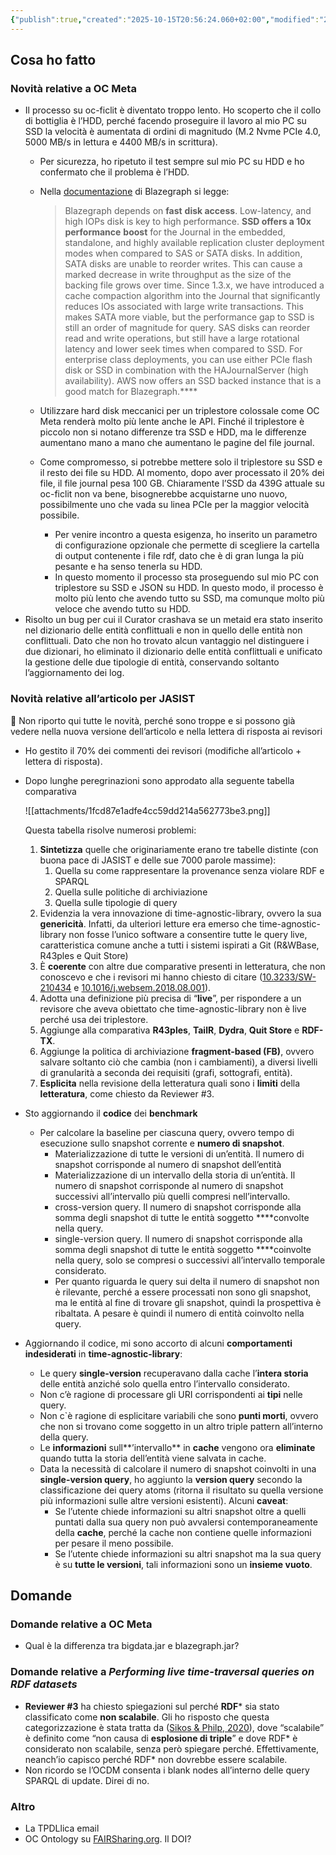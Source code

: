 ```yaml
---
{"publish":true,"created":"2025-10-15T20:56:24.060+02:00","modified":"2025-10-15T20:56:24.063+02:00","cssclasses":""}
---
```



## Cosa ho fatto

### Novità relative a OC Meta

- Il processo su oc-ficlit è diventato troppo lento. Ho scoperto che il collo di bottiglia è l’HDD, perché facendo proseguire il lavoro al mio PC su SSD la velocità è aumentata di ordini di magnitudo (M.2 Nvme PCIe 4.0, 5000 MB/s in lettura e 4400 MB/s in scrittura).
    - Per sicurezza, ho ripetuto il test sempre sul mio PC su HDD e ho confermato che il problema è l’HDD.
    - Nella [documentazione](https://github.com/blazegraph/database/wiki/IOOptimization) di Blazegraph si legge:
        
        > Blazegraph depends on **fast** **disk access**. Low-latency, and high IOPs disk is key to high performance. **SSD offers a 10x performance** **boost** for the Journal in the embedded, standalone, and highly available replication cluster deployment modes when compared to SAS or SATA disks. In addition, SATA disks are unable to reorder writes. This can cause a marked decrease in write throughput as the size of the backing file grows over time. Since 1.3.x, we have introduced a cache compaction algorithm into the Journal that significantly reduces IOs associated with large write transactions. This makes SATA more viable, but the performance gap to SSD is still an order of magnitude for query. SAS disks can reorder read and write operations, but still have a large rotational latency and lower seek times when compared to SSD. For enterprise class deployments, you can use either PCIe flash disk or SSD in combination with the HAJournalServer (high availability). AWS now offers an SSD backed instance that is a good match for Blazegraph.****
        > 
    - Utilizzare hard disk meccanici per un triplestore colossale come OC Meta renderà molto più lente anche le API. Finché il triplestore è piccolo non si notano differenze tra SSD e HDD, ma le differenze aumentano mano a mano che aumentano le pagine del file journal.
    - Come compromesso, si potrebbe mettere solo il triplestore su SSD e il resto dei file su HDD. Al momento, dopo aver processato il 20% dei file, il file journal pesa 100                                                                                                                                                                                                                                                                                                                                                                                                                                                                                                                                                                                                                                                                                                                                                                                                                                                                                       GB. Chiaramente l’SSD da 439G attuale su oc-ficlit non va bene, bisognerebbe acquistarne uno nuovo, possibilmente uno che vada su linea PCIe per la maggior velocità possibile.
        - Per venire incontro a questa esigenza, ho inserito un parametro di configurazione opzionale che permette di scegliere la cartella di output contenente i file rdf, dato che è di gran lunga la più pesante e ha senso tenerla su HDD.
        - In questo momento il processo sta proseguendo sul mio PC con triplestore su SSD e JSON su HDD. In questo modo, il processo è molto più lento che avendo tutto su SSD, ma comunque molto più veloce che avendo tutto su HDD.
- Risolto un bug per cui il Curator crashava se un metaid era stato inserito nel dizionario delle entità conflittuali e non in quello delle entità non conflittuali. Dato che non ho trovato alcun vantaggio nel distinguere i due dizionari, ho eliminato il dizionario delle entità conflittuali e unificato la gestione delle due tipologie di entità, conservando soltanto l’aggiornamento dei log.

### Novità relative all’articolo per JASIST

<aside>
📌 Non riporto qui tutte le novità, perché sono troppe e si possono già vedere nella nuova versione dell’articolo e nella lettera di risposta ai revisori

</aside>

- Ho gestito il 70% dei commenti dei revisori (modifiche all’articolo + lettera di risposta).
- Dopo lunghe peregrinazioni sono approdato alla seguente tabella comparativa
    
    ![[attachments/1fcd87e1adfe4cc59dd214a562773be3.png]]
    
    Questa tabella risolve numerosi problemi:
    
    1. **Sintetizza** quelle che originariamente erano tre tabelle distinte (con buona pace di JASIST e delle sue 7000 parole massime):
        1. Quella su come rappresentare la provenance senza violare RDF e SPARQL
        2. Quella sulle politiche di archiviazione
        3. Quella sulle tipologie di query
    2. Evidenzia la vera innovazione di time-agnostic-library, ovvero la sua **genericità**. Infatti, da ulteriori letture era emerso che time-agnostic-library non fosse l’unico software a consentire tutte le query live, caratteristica comune anche a tutti i sistemi ispirati a Git (R&WBase, R43ples e Quit Store)
    3. È **coerente** con altre due comparative presenti in letteratura, che non conoscevo e che i revisori mi hanno chiesto di citare ([10.3233/SW-210434](http://doi.org/10.3233/SW-210434) e [10.1016/j.websem.2018.08.001](https://doi.org/10.1016/j.websem.2018.08.001)).
    4. Adotta una definizione più precisa di “**live**”, per rispondere a un revisore che aveva obiettato che time-agnostic-library non è live perché usa dei triplestore.
    5. Aggiunge alla comparativa **R43ples**, **TailR**, **Dydra**, **Quit Store** e **RDF-TX**.
    6. Aggiunge la politica di archiviazione **fragment-based (FB)**, ovvero salvare soltanto ciò che cambia (non i cambiamenti), a diversi livelli di granularità a seconda dei requisiti (grafi, sottografi, entità). 
    7. **Esplicita** nella revisione della letteratura quali sono i **limiti** della **letteratura**, come chiesto da Reviewer #3.
- Sto aggiornando il **codice** dei **benchmark**
    - Per calcolare la baseline per ciascuna query, ovvero tempo di esecuzione sullo snapshot corrente e **numero di snapshot**.
        - Materializzazione di tutte le versioni di un’entità. Il numero di snapshot corrisponde al numero di snapshot dell’entità
        - Materializzazione di un intervallo della storia di un’entità. Il numero di snapshot corrisponde al numero di snapshot successivi all’intervallo più quelli compresi nell’intervallo.
        - cross-version query. Il numero di snapshot corrisponde alla somma degli snapshot di tutte le entità soggetto ****convolte nella query.
        - single-version query. Il numero di snapshot corrisponde alla somma degli snapshot di tutte le entità soggetto ****coinvolte nella query, solo se compresi o successivi all’intervallo temporale considerato.
        - Per quanto riguarda le query sui delta il numero di snapshot non è rilevante, perché a essere processati non sono gli snapshot, ma le entità al fine di trovare gli snapshot, quindi la prospettiva è ribaltata. A pesare è quindi il numero di entità coinvolto nella query.
- Aggiornando il codice, mi sono accorto di alcuni **comportamenti indesiderati** in **time-agnostic-library**:
    - Le query **single-version** recuperavano dalla cache l’**intera storia** delle entità anziché solo quella entro l’intervallo considerato.
    - Non c’è ragione di processare gli URI corrispondenti ai **tipi** nelle query.
    - Non c`è ragione di esplicitare variabili che sono **punti morti**, ovvero che non si trovano come soggetto in un altro triple pattern all’interno della query.
    - Le **informazioni** sull**’intervallo** in **cache** vengono ora **eliminate** quando tutta la storia dell’entità viene salvata in cache.
    - Data la necessità di calcolare il numero di snapshot coinvolti in una **single-version query**, ho aggiunto la **version query** secondo la classificazione dei query atoms (ritorna il risultato su quella versione più informazioni sulle altre versioni esistenti). Alcuni **caveat**:
        - Se l’utente chiede informazioni su altri snapshot oltre a quelli puntati dalla sua query non può avvalersi contemporaneamente della **cache**, perché la cache non contiene quelle informazioni per pesare il meno possibile.
        - Se l’utente chiede informazioni su altri snapshot ma la sua query è su **tutte le versioni**, tali informazioni sono un **insieme vuoto**.

## Domande

### Domande relative a OC Meta

- Qual è la differenza tra bigdata.jar e blazegraph.jar?

### Domande relative a *Performing live time-traversal queries on RDF datasets*

- **Reviewer #3** ha chiesto spiegazioni sul perché **RDF*** sia stato classificato come **non scalabile**. Gli ho risposto che questa categorizzazione è stata tratta da ([Sikos & Philp, 2020](https://doi.org/10.1007/s41019-020-00118-0)), dove “scalabile” è definito come “non causa di **esplosione di triple**” e dove RDF* è considerato non scalabile, senza però spiegare perché. Effettivamente, neanch’io capisco perché RDF* non dovrebbe essere scalabile.
- Non ricordo se l’OCDM consenta i blank nodes all’interno delle query SPARQL di update. Direi di no.

### Altro

- La TPDLlica email
- OC Ontology su [FAIRSharing.org](http://FAIRSharing.org). Il DOI?